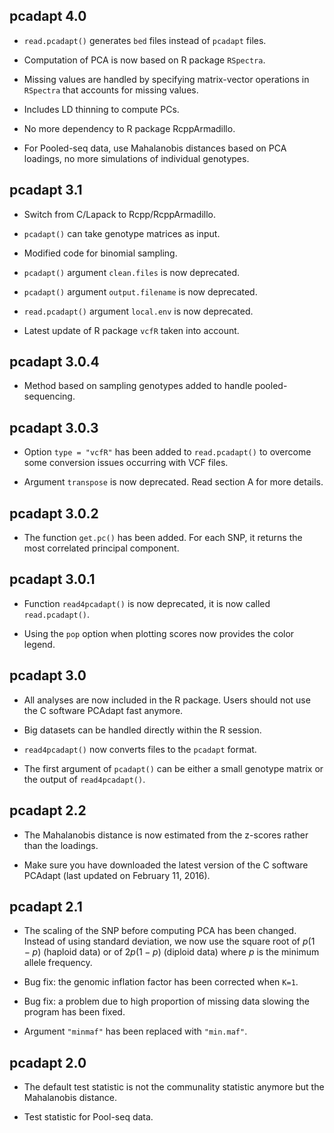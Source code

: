 ## pcadapt 4.0

- `read.pcadapt()` generates `bed` files instead of `pcadapt` files.

- Computation of PCA is now based on R package `RSpectra`.

- Missing values are handled by specifying matrix-vector operations in `RSpectra` that accounts for missing values.

- Includes LD thinning to compute PCs.

- No more dependency to R package RcppArmadillo.

- For Pooled-seq data, use Mahalanobis distances based on PCA loadings, no more simulations of individual genotypes.


## pcadapt 3.1

- Switch from C/Lapack to Rcpp/RcppArmadillo.

- `pcadapt()` can take genotype matrices as input.

- Modified code for binomial sampling.

- `pcadapt()` argument `clean.files` is now deprecated.

- `pcadapt()` argument `output.filename` is now deprecated.

- `read.pcadapt()` argument `local.env` is now deprecated.

- Latest update of R package `vcfR` taken into account.


## pcadapt 3.0.4

- Method based on sampling genotypes added to handle pooled-sequencing.


## pcadapt 3.0.3

- Option `type = "vcfR"` has been added to `read.pcadapt()` to overcome some conversion issues occurring with VCF files.

- Argument `transpose` is now deprecated. Read section A for more details.


## pcadapt 3.0.2

- The function `get.pc()` has been added. For each SNP, it returns the most correlated principal component.


## pcadapt 3.0.1

- Function `read4pcadapt()` is now deprecated, it is now called `read.pcadapt()`.

- Using the `pop` option when plotting scores now provides the color legend.


## pcadapt 3.0

- All analyses are now included in the R package. Users should not use the C software PCAdapt fast anymore.

- Big datasets can be handled directly within the R session.

- `read4pcadapt()` now converts files to the `pcadapt` format.

- The first argument of `pcadapt()` can be either a small genotype matrix or the output of `read4pcadapt()`.


## pcadapt 2.2

- The Mahalanobis distance is now estimated from the z-scores rather than the loadings.

- Make sure you have downloaded the latest version of the C software PCAdapt (last updated on February 11, 2016).


## pcadapt 2.1

- The scaling of the SNP before computing PCA has been changed. Instead of using standard deviation, we now use the square root of $p(1-p)$ (haploid data) or of $2p(1-p)$ (diploid data) where $p$ is the minimum allele frequency.

- Bug fix: the genomic inflation factor has been corrected when `K=1`.

- Bug fix: a problem due to high proportion of missing data slowing the program has been fixed.

- Argument `"minmaf"` has been replaced with `"min.maf"`.


## pcadapt 2.0

- The default test statistic is not the communality statistic anymore but the Mahalanobis distance.

- Test statistic for Pool-seq data.
